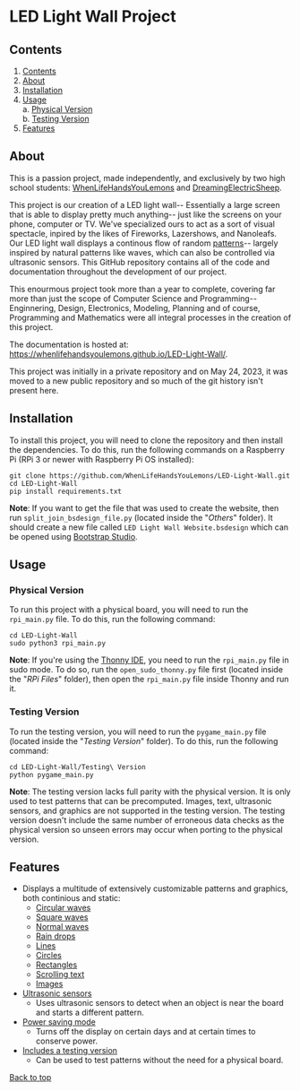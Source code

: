 # LED Light Wall Project

## Contents

1. [Contents](#contents)
2. [About](#about)
3. [Installation](#installation)
4. [Usage](#usage)\
    a. [Physical Version](#physical-version)\
    b. [Testing Version](#testing-version)
5. [Features](#features)

## About

This is a passion project, made independently, and exclusively by two high school students: [WhenLifeHandsYouLemons](https://github.com/WhenLifeHandsYouLemons) and [DreamingElectricSheep](https://github.com/DreamingElectricSheep). 

This project is our creation of a LED light wall-- Essentially a large screen that is able to display pretty much anything-- just like the screens on your phone, computer or TV. We've specialized ours to act as a sort of visual spectacle, inpired by the likes of Fireworks, Lazershows, and Nanoleafs. Our LED light wall displays a continous flow of random [patterns](#features)-- largely inspired by natural patterns like waves, which can also be controlled via ultrasonic sensors. This GitHub repository contains all of the code and documentation throughout the development of our project.

This enourmous project took more than a year to complete, covering far more than just the scope of Computer Science and Programming-- Enginnering, Design, Electronics, Modeling, Planning and of course, Programming and Mathematics were all integral processes in the creation of this project.

The documentation is hosted at: <https://whenlifehandsyoulemons.github.io/LED-Light-Wall/>.

This project was initially in a private repository and on May 24, 2023, it was moved to a new public repository and so much of the git history isn't present here.

## Installation

To install this project, you will need to clone the repository and then install the dependencies. To do this, run the following commands on a Raspberry Pi (RPi 3 or newer with Raspberry Pi OS installed):

```console
git clone https://github.com/WhenLifeHandsYouLemons/LED-Light-Wall.git
cd LED-Light-Wall
pip install requirements.txt
```

**Note**: If you want to get the file that was used to create the website, then run `split_join_bsdesign_file.py` (located inside the "*Others*" folder). It should create a new file called `LED Light Wall Website.bsdesign` which can be opened using [Bootstrap Studio](https://bootstrapstudio.io/).

## Usage

### Physical Version

To run this project with a physical board, you will need to run the `rpi_main.py` file. To do this, run the following command:

```console
cd LED-Light-Wall
sudo python3 rpi_main.py
```

**Note**: If you're using the [Thonny IDE](https://thonny.org/), you need to run the `rpi_main.py` file in sudo mode. To do so, run the `open_sudo_thonny.py` file first (located inside the "*RPi Files*" folder), then open the `rpi_main.py` file inside Thonny and run it.

### Testing Version

To run the testing version, you will need to run the `pygame_main.py` file (located inside the "*Testing Version*" folder). To do this, run the following command:

```console
cd LED-Light-Wall/Testing\ Version
python pygame_main.py
```

**Note**: The testing version lacks full parity with the physical version. It is only used to test patterns that can be precomputed. Images, text, ultrasonic sensors, and graphics are not supported in the testing version. The testing version doesn't include the same number of erroneous data checks as the physical version so unseen errors may occur when porting to the physical version.

## Features

- Displays a multitude of extensively customizable patterns and graphics, both continious and static:
  - [Circular waves](https://github.com/WhenLifeHandsYouLemons/LED-Light-Wall/blob/main/precomputations.py#L83)
  - [Square waves](https://github.com/WhenLifeHandsYouLemons/LED-Light-Wall/blob/main/precomputations.py#L18)
  - [Normal waves](https://github.com/WhenLifeHandsYouLemons/LED-Light-Wall/blob/main/precomputations.py#L162)
  - [Rain drops](https://github.com/WhenLifeHandsYouLemons/LED-Light-Wall/blob/main/precomputations.py#L197)
  - [Lines](https://github.com/WhenLifeHandsYouLemons/LED-Light-Wall/blob/main/precomputations.py#L210)
  - [Circles](https://github.com/WhenLifeHandsYouLemons/LED-Light-Wall/blob/main/graphics.py#L40)
  - [Rectangles](https://github.com/WhenLifeHandsYouLemons/LED-Light-Wall/blob/main/graphics.py#L31)
  - [Scrolling text](https://github.com/WhenLifeHandsYouLemons/LED-Light-Wall/blob/main/graphics.py#L51)
  - [Images](https://github.com/WhenLifeHandsYouLemons/LED-Light-Wall/sblob/main/images.py)
- [Ultrasonic sensors](https://github.com/WhenLifeHandsYouLemons/LED-Light-Wall/blob/main/ultrasonics.py)
  - Uses ultrasonic sensors to detect when an object is near the board and starts a different pattern.
- [Power saving mode](https://github.com/WhenLifeHandsYouLemons/LED-Light-Wall/blob/main/rpi_main.py#L111)
  - Turns off the display on certain days and at certain times to conserve power.
- [Includes a testing version](https://github.com/WhenLifeHandsYouLemons/LED-Light-Wall/tree/main/Testing%20Version)
  - Can be used to test patterns without the need for a physical board.




[Back to top](#led-light-wall-project)